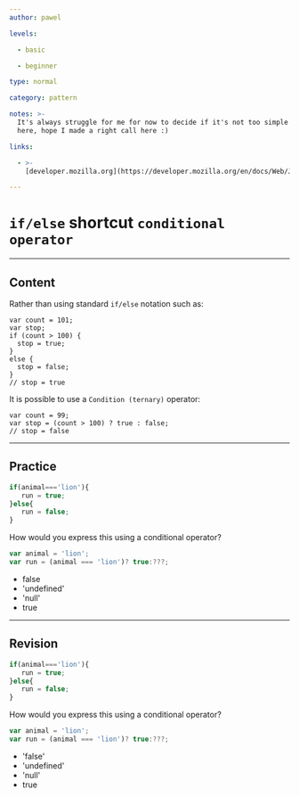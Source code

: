 ```yaml
---
author: pawel

levels:

  - basic

  - beginner

type: normal

category: pattern

notes: >-
  It's always struggle for me for now to decide if it's not too simple to put it
  here, hope I made a right call here :)

links:

  - >-
    [developer.mozilla.org](https://developer.mozilla.org/en/docs/Web/JavaScript/Reference/Operators/Conditional_Operator){website}

---
```

# `if/else` shortcut `conditional operator`

---
## Content

Rather than using standard `if/else` notation such as:

```
var count = 101;
var stop;
if (count > 100) {
  stop = true;
}
else {
  stop = false;
}
// stop = true
```
It is possible to use a `Condition (ternary)` operator:

```
var count = 99;
var stop = (count > 100) ? true : false;
// stop = false
```

---
## Practice

```javascript
if(animal==='lion'){
   run = true;
}else{
   run = false;
}
```

How would you express this using 
a conditional operator?

```javascript
var animal = 'lion';
var run = (animal === 'lion')? true:???;
```

* false
* 'undefined'
* 'null'
* true

---
## Revision

```javascript
if(animal==='lion'){
   run = true;
}else{
   run = false;
}
```

How would you express this using 
a conditional operator?

```javascript
var animal = 'lion';
var run = (animal === 'lion')? true:???;
```

* 'false'
* 'undefined'
* 'null'
* true
 
